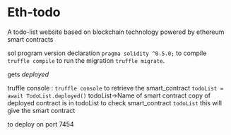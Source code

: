 # Eth-todo

A todo-list website based on blockchain technology powered by ethereum smart contracts

sol program version declaration ```pragma solidity ^0.5.0;```
to compile ```truffle compile```
to run the migration ```truffle migrate```.

gets *deployed*

truffle console : ```truffle console```
to retrieve the smart_contract ```todoList = await TodoList.deployed()``` 
todoList->Name of smart contract
copy of deployed contract is in todoList
to check smart_contract 
```todoList``` 
this will give the smart contract

to deploy on port 7454
